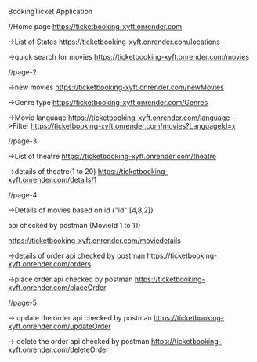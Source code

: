 BookingTicket Application

//Home page
https://ticketbooking-xyft.onrender.com

->List of States
https://ticketbooking-xyft.onrender.com/locations

->quick search for movies
https://ticketbooking-xyft.onrender.com/movies

//page-2

->new movies
https://ticketbooking-xyft.onrender.com/newMovies

->Genre type
https://ticketbooking-xyft.onrender.com/Genres

->Movie language
https://ticketbooking-xyft.onrender.com/language
-->Filter
https://ticketbooking-xyft.onrender.com/movies?LanguageId=x

//page-3

->List of theatre
https://ticketbooking-xyft.onrender.com/theatre

->details of theatre(1 to 20)
https://ticketbooking-xyft.onrender.com/details/1

//page-4

->Details of movies based on id {"id":[4,8,2]} 

api checked by postman
(MovieId 1 to 11)

https://ticketbooking-xyft.onrender.com/moviedetails

->details of order
api checked by postman
https://ticketbooking-xyft.onrender.com/orders

->place order
api checked by postman
https://ticketbooking-xyft.onrender.com/placeOrder

//page-5 

-> update the order 
api checked by postman
https://ticketbooking-xyft.onrender.com/updateOrder

-> delete the order
api checked by postman
https://ticketbooking-xyft.onrender.com/deleteOrder

